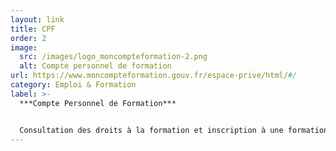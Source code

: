 ```yaml
---
layout: link
title: CPF
order: 2
image:
  src: /images/logo_moncompteformation-2.png
  alt: Compte personnel de formation
url: https://www.moncompteformation.gouv.fr/espace-prive/html/#/
category: Emploi & Formation
label: >-
  ***Compte Personnel de Formation***


  Consultation des droits à la formation et inscription à une formation professionnelle
---
```

